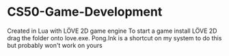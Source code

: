 # CS50-Game-Development
Created in Lua with LÖVE 2D game engine
To start a game install LÖVE 2D drag the folder onto love.exe. Pong.Ink is a shortcut on my system to do this but probably won't work on yours
